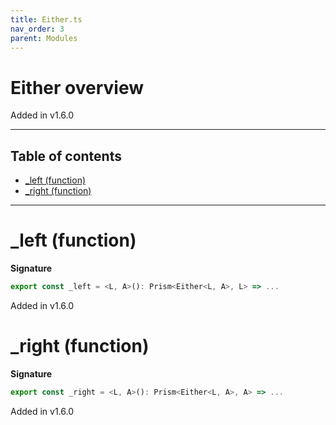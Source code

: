 ```yaml
---
title: Either.ts
nav_order: 3
parent: Modules
---
```


# Either overview

Added in v1.6.0

---

<h2 class="text-delta">Table of contents</h2>

- [\_left (function)](#_left-function)
- [\_right (function)](#_right-function)

---

# \_left (function)

**Signature**

```ts
export const _left = <L, A>(): Prism<Either<L, A>, L> => ...
```

Added in v1.6.0

# \_right (function)

**Signature**

```ts
export const _right = <L, A>(): Prism<Either<L, A>, A> => ...
```

Added in v1.6.0
